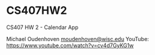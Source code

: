 # CS407HW2
CS407 HW 2 - Calendar App

Michael Oudenhoven
moudenhoven@wisc.edu 
YouTube: https://www.youtube.com/watch?v=cv4d7GyKG1w
